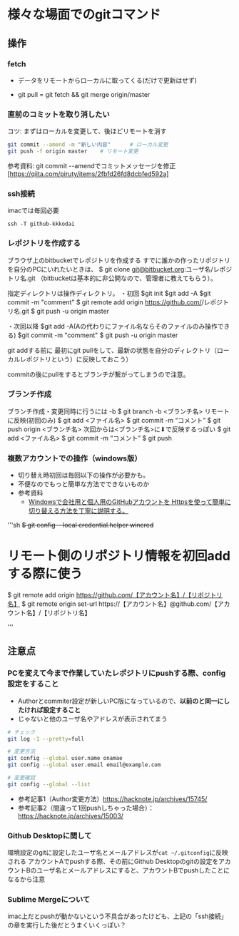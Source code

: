 # 様々な場面でのgitコマンド

## 操作

### fetch 
- データをリモートからローカルに取ってくる(だけで更新はせず)

- git pull = git fetch && git merge origin/master

### 直前のコミットを取り消したい

コツ: まずはローカルを変更して、後ほどリモートを消す

```bash
git commit --amend -m "新しい内容"      # ローカル変更
git push -f origin master    # リモート変更
```

参考資料: git commit --amendでコミットメッセージを修正[https://qiita.com/piruty/items/2fbfd26fd8dcbfed592a]

### ssh接続

imacでは毎回必要

```
ssh -T github-kkkodai
```

### レポジトリを作成する

ブラウザ上のbitbucketでレポジトリを作成する
すでに誰かの作ったリポジトリを自分のPCにいれたいときは、 $ git clone git@bitbucket.org:ユーザ名/レポジトリ名.git
（bitbucketは基本的に非公開なので、管理者に教えてもらう）。

指定ディレクトリは操作ディレクトリ。
・初回
$git init
$git add -A
$git commit -m "comment"
$ git remote add origin https://github.com/<username>/レポジトリ名.git
$ git push -u origin master

・次回以降
$git add -A(Aの代わりにファイル名ならそのファイルのみ操作できる)
$git commit -m "comment"
$ git push -u origin master


git addする前に
    最初にgit pullをして、最新の状態を自分のディレクトリ（ローカルレポジトリという）に反映しておこう）


commitの後にpullをするとブランチが繋がってしまうので注意。

### ブランチ作成
ブランチ作成・変更同時に行うには -b
$ git branch -b <ブランチ名>
リモートに反映(初回のみ)
$ git add <ファイル名>
$ git commit -m “コメント”
$ git push origin <ブランチ名>
次回からは<ブランチ名>に⬇︎で反映するっぽい
$ git add <ファイル名>
$ git commit -m “コメント”
$ git push

### 複数アカウントでの操作（windows版）
- 切り替え時初回は毎回以下の操作が必要かも。
- 不便なのでもっと簡単な方法でできないものか
- 参考資料
	- [Windowsで会社用と個人用のGitHubアカウントを Httpsを使って簡単に切り替える方法を丁寧に説明する。](https://zenn.dev/longbridge/articles/a91089c30851ff#%E8%A4%87%E6%95%B0%E3%82%A2%E3%82%AB%E3%82%A6%E3%83%B3%E3%83%88%E3%81%A7-github-%E3%81%AB-https-%E6%8E%A5%E7%B6%9A%E3%81%99%E3%82%8B)

'''sh
~~$ git config --local credential.helper wincred~~
# リモート側のリポジトリ情報を初回addする際に使う
$ git remote add origin https://github.com/【アカウント名】/【リポジトリ名】
$ git remote origin set-url https://【アカウント名】@github.com/【アカウント名】/【リポジトリ名】

'''


## 注意点
### PCを変えて今まで作業していたレポジトリにpushする際、config設定をすること
- Authorとcommiter設定が新しいPC版になっているので、**以前のと同一にしたければ設定すること**
- じゃないと他のユーザ名やアドレスが表示されてまう

```bash
# チェック
git log -1 --pretty=full

# 変更方法
git config --global user.name onamae
git config --global user.email email@example.com

# 変更確認
git config --global --list
```

- 参考記事1（Author変更方法）https://hacknote.jp/archives/15745/
- 参考記事2（間違って1回pushしちゃった場合）：https://hacknote.jp/archives/15003/

### Github Desktopに関して
環境設定のgitに設定したユーザ名とメールアドレスが`cat ~/.gitconfig`に反映される
アカウントAでpushする際、その前にGithub Desktopのgitの設定をアカウントBのユーザ名とメールアドレスにすると、アカウントBでpushしたことになるから注意

### Sublime Mergeについて
imac上だとpushが動かないという不具合があったけども、上記の「ssh接続」の章を実行した後だとうまくいくっぽい？